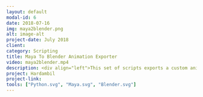 ```yaml
---
layout: default
modal-id: 6
date: 2018-07-16
img: maya2blender.png
alt: image-alt
project-date: July 2018
client: 
category: Scripting
title: Maya To Blender Animation Exporter
video: maya2blender.mp4
description: <div align="left">This set of scripts exports a custom animation(both model and hair) from Maya and imports them into Blender. This tool was needed because of the shader/renderer license problem that occurred for Deedema team on the "Hardambil" project.</div>
project: Hardambil
project-link: 
tools: ["Python.svg", "Maya.svg", "Blender.svg"]
---
```


